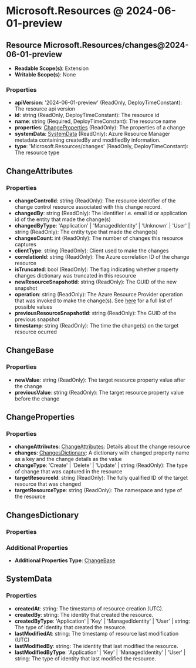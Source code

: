 # Microsoft.Resources @ 2024-06-01-preview

## Resource Microsoft.Resources/changes@2024-06-01-preview
* **Readable Scope(s)**: Extension
* **Writable Scope(s)**: None
### Properties
* **apiVersion**: '2024-06-01-preview' (ReadOnly, DeployTimeConstant): The resource api version
* **id**: string (ReadOnly, DeployTimeConstant): The resource id
* **name**: string (Required, DeployTimeConstant): The resource name
* **properties**: [ChangeProperties](#changeproperties) (ReadOnly): The properties of a change
* **systemData**: [SystemData](#systemdata) (ReadOnly): Azure Resource Manager metadata containing createdBy and modifiedBy information.
* **type**: 'Microsoft.Resources/changes' (ReadOnly, DeployTimeConstant): The resource type

## ChangeAttributes
### Properties
* **changeControlId**: string (ReadOnly): The resource identifier of the change control resource associated with this change record.
* **changedBy**: string (ReadOnly): The identifier i.e. email id or application id of the entity that made the change(s)
* **changedByType**: 'Application' | 'ManagedIdentity' | 'Unknown' | 'User' | string (ReadOnly): The entity type that made the change(s)
* **changesCount**: int (ReadOnly): The number of changes this resource captures
* **clientType**: string (ReadOnly): Client used to make the changes
* **correlationId**: string (ReadOnly): The Azure correlation ID of the change resource
* **isTruncated**: bool (ReadOnly): The flag indicating whether property changes dictionary was truncated in this resource
* **newResourceSnapshotId**: string (ReadOnly): The GUID of the new snapshot
* **operation**: string (ReadOnly): The Azure Resource Provider operation that was invoked to make the change(s). See [here](https://learn.microsoft.com/azure/role-based-access-control/resource-provider-operations) for a full list of possible values
* **previousResourceSnapshotId**: string (ReadOnly): The GUID of the previous snapshot
* **timestamp**: string (ReadOnly): The time the change(s) on the target resource ocurred

## ChangeBase
### Properties
* **newValue**: string (ReadOnly): The target resource property value after the change
* **previousValue**: string (ReadOnly): The target resource property value before the change

## ChangeProperties
### Properties
* **changeAttributes**: [ChangeAttributes](#changeattributes): Details about the change resource
* **changes**: [ChangesDictionary](#changesdictionary): A dictionary with changed property name as a key and the change details as the value
* **changeType**: 'Create' | 'Delete' | 'Update' | string (ReadOnly): The type of change that was captured in the resource
* **targetResourceId**: string (ReadOnly): The fully qualified ID of the target resource that was changed
* **targetResourceType**: string (ReadOnly): The namespace and type of the resource

## ChangesDictionary
### Properties
### Additional Properties
* **Additional Properties Type**: [ChangeBase](#changebase)

## SystemData
### Properties
* **createdAt**: string: The timestamp of resource creation (UTC).
* **createdBy**: string: The identity that created the resource.
* **createdByType**: 'Application' | 'Key' | 'ManagedIdentity' | 'User' | string: The type of identity that created the resource.
* **lastModifiedAt**: string: The timestamp of resource last modification (UTC)
* **lastModifiedBy**: string: The identity that last modified the resource.
* **lastModifiedByType**: 'Application' | 'Key' | 'ManagedIdentity' | 'User' | string: The type of identity that last modified the resource.

